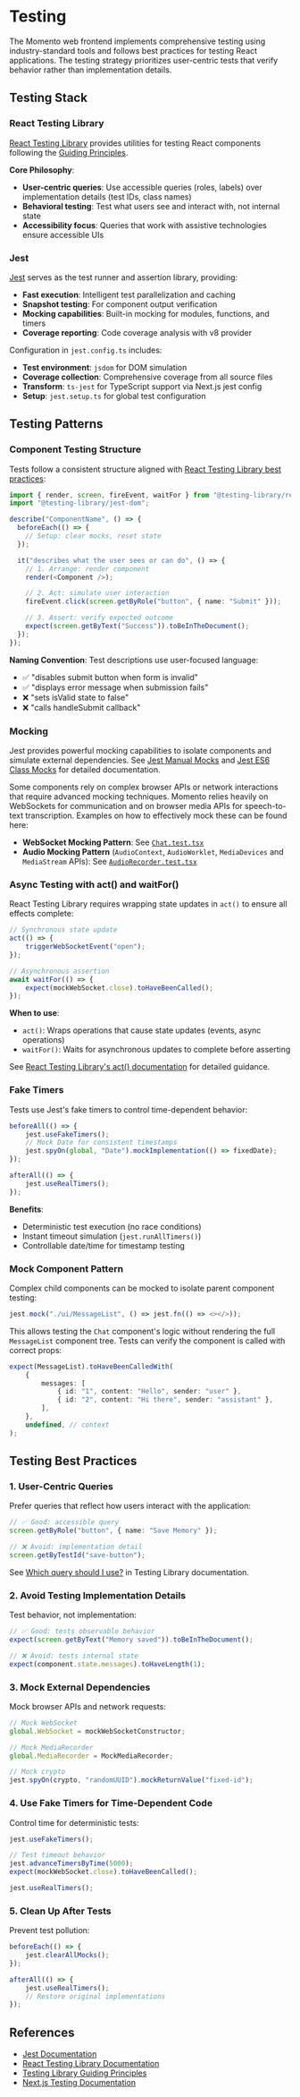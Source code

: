 # Testing

The Momento web frontend implements comprehensive testing using industry-standard tools and follows best practices for testing React applications. The testing strategy prioritizes user-centric tests that verify behavior rather than implementation details.

## Testing Stack

### React Testing Library

[React Testing Library](https://testing-library.com/docs/react-testing-library/intro/) provides utilities for testing React components following the [Guiding Principles](https://testing-library.com/docs/guiding-principles).

**Core Philosophy**:

- **User-centric queries**: Use accessible queries (roles, labels) over implementation details (test IDs, class names)
- **Behavioral testing**: Test what users see and interact with, not internal state
- **Accessibility focus**: Queries that work with assistive technologies ensure accessible UIs

### Jest

[Jest](https://jestjs.io/) serves as the test runner and assertion library, providing:

- **Fast execution**: Intelligent test parallelization and caching
- **Snapshot testing**: For component output verification
- **Mocking capabilities**: Built-in mocking for modules, functions, and timers
- **Coverage reporting**: Code coverage analysis with v8 provider

Configuration in `jest.config.ts` includes:

- **Test environment**: `jsdom` for DOM simulation
- **Coverage collection**: Comprehensive coverage from all source files
- **Transform**: `ts-jest` for TypeScript support via Next.js jest config
- **Setup**: `jest.setup.ts` for global test configuration

## Testing Patterns

### Component Testing Structure

Tests follow a consistent structure aligned with [React Testing Library best practices](https://testing-library.com/docs/react-testing-library/example-intro):

```typescript
import { render, screen, fireEvent, waitFor } from "@testing-library/react";
import "@testing-library/jest-dom";

describe("ComponentName", () => {
  beforeEach(() => {
    // Setup: clear mocks, reset state
  });

  it("describes what the user sees or can do", () => {
    // 1. Arrange: render component
    render(<Component />);

    // 2. Act: simulate user interaction
    fireEvent.click(screen.getByRole("button", { name: "Submit" }));

    // 3. Assert: verify expected outcome
    expect(screen.getByText("Success")).toBeInTheDocument();
  });
});
```

**Naming Convention**: Test descriptions use user-focused language:

- ✅ "disables submit button when form is invalid"
- ✅ "displays error message when submission fails"
- ❌ "sets isValid state to false"
- ❌ "calls handleSubmit callback"

### Mocking

Jest provides powerful mocking capabilities to isolate components and simulate external dependencies.
See [Jest Manual Mocks](https://jestjs.io/docs/manual-mocks) and [Jest ES6 Class Mocks](https://jestjs.io/docs/es6-class-mocks) for detailed documentation.

Some components rely on complex browser APIs or network interactions that require advanced mocking techniques. Momento relies heavily on WebSockets for communication and on browser media APIs for speech-to-text transcription. Examples on how to effectively mock these can be found here:

- **WebSocket Mocking Pattern**: See [`Chat.test.tsx`](https://github.com/Memory-Experience/momento/blob/main/packages/web/components/Chat.test.tsx)
- **Audio Mocking Pattern** (`AudioContext`, `AudioWorklet`, `MediaDevices` and `MediaStream` APIs): See [`AudioRecorder.test.tsx`](https://github.com/Memory-Experience/momento/blob/main/packages/web/components/controls/AudioRecorder.test.tsx)

### Async Testing with act() and waitFor()

React Testing Library requires wrapping state updates in `act()` to ensure all effects complete:

```typescript
// Synchronous state update
act(() => {
    triggerWebSocketEvent("open");
});

// Asynchronous assertion
await waitFor(() => {
    expect(mockWebSocket.close).toHaveBeenCalled();
});
```

**When to use**:

- `act()`: Wraps operations that cause state updates (events, async operations)
- `waitFor()`: Waits for asynchronous updates to complete before asserting

See [React Testing Library's act() documentation](https://testing-library.com/docs/react-testing-library/api/#act) for detailed guidance.

### Fake Timers

Tests use Jest's fake timers to control time-dependent behavior:

```typescript
beforeAll(() => {
    jest.useFakeTimers();
    // Mock Date for consistent timestamps
    jest.spyOn(global, "Date").mockImplementation(() => fixedDate);
});

afterAll(() => {
    jest.useRealTimers();
});
```

**Benefits**:

- Deterministic test execution (no race conditions)
- Instant timeout simulation (`jest.runAllTimers()`)
- Controllable date/time for timestamp testing

### Mock Component Pattern

Complex child components can be mocked to isolate parent component testing:

```typescript
jest.mock("./ui/MessageList", () => jest.fn(() => <></>));
```

This allows testing the `Chat` component's logic without rendering the full `MessageList` component tree. Tests can verify the component is called with correct props:

```typescript
expect(MessageList).toHaveBeenCalledWith(
    {
        messages: [
            { id: "1", content: "Hello", sender: "user" },
            { id: "2", content: "Hi there", sender: "assistant" },
        ],
    },
    undefined, // context
);
```

## Testing Best Practices

### 1. User-Centric Queries

Prefer queries that reflect how users interact with the application:

```typescript
// ✅ Good: accessible query
screen.getByRole("button", { name: "Save Memory" });

// ❌ Avoid: implementation detail
screen.getByTestId("save-button");
```

See [Which query should I use?](https://testing-library.com/docs/queries/about#priority) in Testing Library documentation.

### 2. Avoid Testing Implementation Details

Test behavior, not implementation:

```typescript
// ✅ Good: tests observable behavior
expect(screen.getByText("Memory saved")).toBeInTheDocument();

// ❌ Avoid: tests internal state
expect(component.state.messages).toHaveLength(1);
```

### 3. Mock External Dependencies

Mock browser APIs and network requests:

```typescript
// Mock WebSocket
global.WebSocket = mockWebSocketConstructor;

// Mock MediaRecorder
global.MediaRecorder = MockMediaRecorder;

// Mock crypto
jest.spyOn(crypto, "randomUUID").mockReturnValue("fixed-id");
```

### 4. Use Fake Timers for Time-Dependent Code

Control time for deterministic tests:

```typescript
jest.useFakeTimers();

// Test timeout behavior
jest.advanceTimersByTime(5000);
expect(mockWebSocket.close).toHaveBeenCalled();

jest.useRealTimers();
```

### 5. Clean Up After Tests

Prevent test pollution:

```typescript
beforeEach(() => {
    jest.clearAllMocks();
});

afterAll(() => {
    jest.useRealTimers();
    // Restore original implementations
});
```

## References

- [Jest Documentation](https://jestjs.io/docs/getting-started)
- [React Testing Library Documentation](https://testing-library.com/docs/react-testing-library/intro/)
- [Testing Library Guiding Principles](https://testing-library.com/docs/guiding-principles)
- [Next.js Testing Documentation](https://nextjs.org/docs/app/building-your-application/testing/jest)
